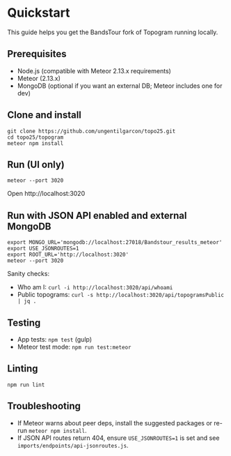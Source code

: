 # Quickstart

This guide helps you get the BandsTour fork of Topogram running locally.

## Prerequisites
- Node.js (compatible with Meteor 2.13.x requirements)
- Meteor (2.13.x)
- MongoDB (optional if you want an external DB; Meteor includes one for dev)

## Clone and install

```
git clone https://github.com/ungentilgarcon/topo25.git
cd topo25/topogram
meteor npm install
```

## Run (UI only)

```
meteor --port 3020
```

Open http://localhost:3020

## Run with JSON API enabled and external MongoDB

```
export MONGO_URL='mongodb://localhost:27018/Bandstour_results_meteor'
export USE_JSONROUTES=1
export ROOT_URL='http://localhost:3020'
meteor --port 3020
```

Sanity checks:
- Who am I: `curl -i http://localhost:3020/api/whoami`
- Public topograms: `curl -s http://localhost:3020/api/topogramsPublic | jq .`

## Testing

- App tests: `npm test` (gulp)
- Meteor test mode: `npm run test:meteor`

## Linting

```
npm run lint
```

## Troubleshooting
- If Meteor warns about peer deps, install the suggested packages or re-run `meteor npm install`.
- If JSON API routes return 404, ensure `USE_JSONROUTES=1` is set and see `imports/endpoints/api-jsonroutes.js`.
